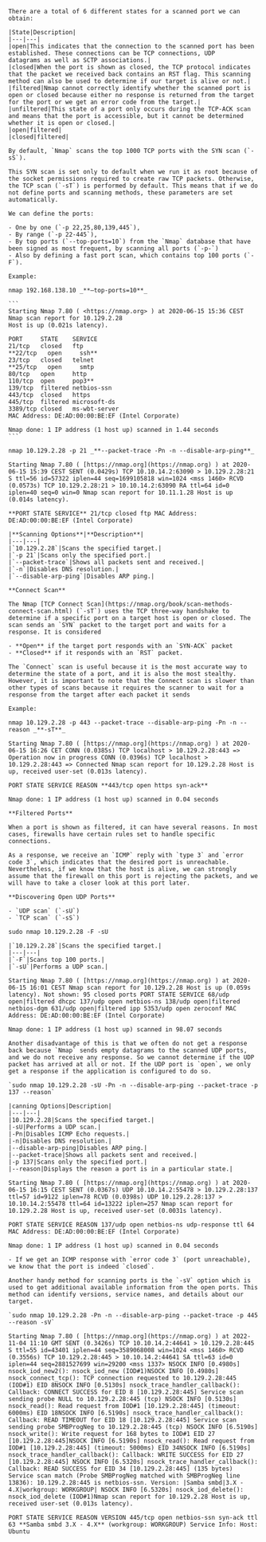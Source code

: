     
    There are a total of 6 different states for a scanned port we can obtain:
    
    |State|Description|
    |---|---|
    |open|This indicates that the connection to the scanned port has been established. These connections can be TCP connections, UDP datagrams as well as SCTP associations.|
    |closed|When the port is shown as closed, the TCP protocol indicates that the packet we received back contains an RST flag. This scanning method can also be used to determine if our target is alive or not.|
    |filtered|Nmap cannot correctly identify whether the scanned port is open or closed because either no response is returned from the target for the port or we get an error code from the target.|
    |unfiltered|This state of a port only occurs during the TCP-ACK scan and means that the port is accessible, but it cannot be determined whether it is open or closed.|
    |open|filtered|
    |closed|filtered|
    
    By default, `Nmap` scans the top 1000 TCP ports with the SYN scan (`-sS`).
    
    This SYN scan is set only to default when we run it as root because of the socket permissions required to create raw TCP packets. Otherwise, the TCP scan (`-sT`) is performed by default. This means that if we do not define ports and scanning methods, these parameters are set automatically.
    
    We can define the ports:
    
    - One by one (`-p 22,25,80,139,445`),
    - By range (`-p 22-445`),
    - By top ports (`--top-ports=10`) from the `Nmap` database that have been signed as most frequent, by scanning all ports (`-p-`)
    - Also by defining a fast port scan, which contains top 100 ports (`-F`).
    
    Example:
    
    nmap 192.168.138.10 _**—top-ports=10**_
    
    ```
    Starting Nmap 7.80 ( <https://nmap.org> ) at 2020-06-15 15:36 CEST
    Nmap scan report for 10.129.2.28
    Host is up (0.021s latency).
    
    PORT     STATE    SERVICE
    21/tcp   closed   ftp
    **22/tcp   open     ssh**
    23/tcp   closed   telnet
    **25/tcp   open     smtp
    80/tcp   open     http
    110/tcp  open     pop3**
    139/tcp  filtered netbios-ssn
    443/tcp  closed   https
    445/tcp  filtered microsoft-ds
    3389/tcp closed   ms-wbt-server
    MAC Address: DE:AD:00:00:BE:EF (Intel Corporate)
    
    Nmap done: 1 IP address (1 host up) scanned in 1.44 seconds
    ```
    
    nmap 10.129.2.28 -p 21 _**--packet-trace -Pn -n --disable-arp-ping**_
    
    Starting Nmap 7.80 ( [https://nmap.org](https://nmap.org) ) at 2020-06-15 15:39 CEST SENT (0.0429s) TCP 10.10.14.2:63090 > 10.129.2.28:21 S ttl=56 id=57322 iplen=44 seq=1699105818 win=1024 <mss 1460> RCVD (0.0573s) TCP 10.129.2.28:21 > 10.10.14.2:63090 RA ttl=64 id=0 iplen=40 seq=0 win=0 Nmap scan report for 10.11.1.28 Host is up (0.014s latency).
    
    **PORT STATE SERVICE** 21/tcp closed ftp MAC Address: DE:AD:00:00:BE:EF (Intel Corporate)
    
    |**Scanning Options**|**Description**|
    |---|---|
    |`10.129.2.28`|Scans the specified target.|
    |`-p 21`|Scans only the specified port.|
    |`--packet-trace`|Shows all packets sent and received.|
    |`-n`|Disables DNS resolution.|
    |`--disable-arp-ping`|Disables ARP ping.|
    
    **Connect Scan**
    
    The Nmap [TCP Connect Scan](https://nmap.org/book/scan-methods-connect-scan.html) (`-sT`) uses the TCP three-way handshake to determine if a specific port on a target host is open or closed. The scan sends an `SYN` packet to the target port and waits for a response. It is considered
    
    - **Open** if the target port responds with an `SYN-ACK` packet
    - **Closed** if it responds with an `RST` packet.
    
    The `Connect` scan is useful because it is the most accurate way to determine the state of a port, and it is also the most stealthy. However, it is important to note that the Connect scan is slower than other types of scans because it requires the scanner to wait for a response from the target after each packet it sends
    
    Example:
    
    nmap 10.129.2.28 -p 443 --packet-trace --disable-arp-ping -Pn -n --reason _**-sT**_
    
    Starting Nmap 7.80 ( [https://nmap.org](https://nmap.org) ) at 2020-06-15 16:26 CET CONN (0.0385s) TCP localhost > 10.129.2.28:443 => Operation now in progress CONN (0.0396s) TCP localhost > 10.129.2.28:443 => Connected Nmap scan report for 10.129.2.28 Host is up, received user-set (0.013s latency).
    
    PORT STATE SERVICE REASON **443/tcp open https syn-ack**
    
    Nmap done: 1 IP address (1 host up) scanned in 0.04 seconds
    
    **Filtered Ports**
    
    When a port is shown as filtered, it can have several reasons. In most cases, firewalls have certain rules set to handle specific connections.
    
    As a response, we receive an `ICMP` reply with `type 3` and `error code 3`, which indicates that the desired port is unreachable. Nevertheless, if we know that the host is alive, we can strongly assume that the firewall on this port is rejecting the packets, and we will have to take a closer look at this port later.
    
    **Discovering Open UDP Ports**
    
    - `UDP scan` (`-sU`)
    - `TCP scan` (`-sS`)
    
    sudo nmap 10.129.2.28 -F -sU
    
    |`10.129.2.28`|Scans the specified target.|
    |---|---|
    |`-F`|Scans top 100 ports.|
    |`-sU`|Performs a UDP scan.|
    
    Starting Nmap 7.80 ( [https://nmap.org](https://nmap.org) ) at 2020-06-15 16:01 CEST Nmap scan report for 10.129.2.28 Host is up (0.059s latency). Not shown: 95 closed ports PORT STATE SERVICE 68/udp open|filtered dhcpc 137/udp open netbios-ns 138/udp open|filtered netbios-dgm 631/udp open|filtered ipp 5353/udp open zeroconf MAC Address: DE:AD:00:00:BE:EF (Intel Corporate)
    
    Nmap done: 1 IP address (1 host up) scanned in 98.07 seconds
    
    Another disadvantage of this is that we often do not get a response back because `Nmap` sends empty datagrams to the scanned UDP ports, and we do not receive any response. So we cannot determine if the UDP packet has arrived at all or not. If the UDP port is `open`, we only get a response if the application is configured to do so.
    
    `sudo nmap 10.129.2.28 -sU -Pn -n --disable-arp-ping --packet-trace -p 137 --reason`
    
    |canning Options|Description|
    |---|---|
    |10.129.2.28|Scans the specified target.|
    |-sU|Performs a UDP scan.|
    |-Pn|Disables ICMP Echo requests.|
    |-n|Disables DNS resolution.|
    |--disable-arp-ping|Disables ARP ping.|
    |--packet-trace|Shows all packets sent and received.|
    |-p 137|Scans only the specified port.|
    |--reason|Displays the reason a port is in a particular state.|
    
    Starting Nmap 7.80 ( [https://nmap.org](https://nmap.org) ) at 2020-06-15 16:15 CEST SENT (0.0367s) UDP 10.10.14.2:55478 > 10.129.2.28:137 ttl=57 id=9122 iplen=78 RCVD (0.0398s) UDP 10.129.2.28:137 > 10.10.14.2:55478 ttl=64 id=13222 iplen=257 Nmap scan report for 10.129.2.28 Host is up, received user-set (0.0031s latency).
    
    PORT STATE SERVICE REASON 137/udp open netbios-ns udp-response ttl 64 MAC Address: DE:AD:00:00:BE:EF (Intel Corporate)
    
    Nmap done: 1 IP address (1 host up) scanned in 0.04 seconds
    
    - If we get an ICMP response with `error code 3` (port unreachable), we know that the port is indeed `closed`.
    
    Another handy method for scanning ports is the `-sV` option which is used to get additional available information from the open ports. This method can identify versions, service names, and details about our target.
    
    `sudo nmap 10.129.2.28 -Pn -n --disable-arp-ping --packet-trace -p 445 --reason -sV`
    
    Starting Nmap 7.80 ( [https://nmap.org](https://nmap.org) ) at 2022-11-04 11:10 GMT SENT (0.3426s) TCP 10.10.14.2:44641 > 10.129.2.28:445 S ttl=55 id=43401 iplen=44 seq=3589068008 win=1024 <mss 1460> RCVD (0.3556s) TCP 10.129.2.28:445 > 10.10.14.2:44641 SA ttl=63 id=0 iplen=44 seq=2881527699 win=29200 <mss 1337> NSOCK INFO [0.4980s] nsock_iod_new2(): nsock_iod_new (IOD#1)NSOCK INFO [0.4980s] nsock_connect_tcp(): TCP connection requested to 10.129.2.28:445 (IOD#1) EID 8NSOCK INFO [0.5130s] nsock_trace_handler_callback(): Callback: CONNECT SUCCESS for EID 8 [10.129.2.28:445] Service scan sending probe NULL to 10.129.2.28:445 (tcp) NSOCK INFO [0.5130s] nsock_read(): Read request from IOD#1 [10.129.2.28:445] (timeout: 6000ms) EID 18NSOCK INFO [6.5190s] nsock_trace_handler_callback(): Callback: READ TIMEOUT for EID 18 [10.129.2.28:445] Service scan sending probe SMBProgNeg to 10.129.2.28:445 (tcp) NSOCK INFO [6.5190s] nsock_write(): Write request for 168 bytes to IOD#1 EID 27 [10.129.2.28:445]NSOCK INFO [6.5190s] nsock_read(): Read request from IOD#1 [10.129.2.28:445] (timeout: 5000ms) EID 34NSOCK INFO [6.5190s] nsock_trace_handler_callback(): Callback: WRITE SUCCESS for EID 27 [10.129.2.28:445] NSOCK INFO [6.5320s] nsock_trace_handler_callback(): Callback: READ SUCCESS for EID 34 [10.129.2.28:445] (135 bytes) Service scan match (Probe SMBProgNeg matched with SMBProgNeg line 13836): 10.129.2.28:445 is netbios-ssn. Version: |Samba smbd|3.X - 4.X|workgroup: WORKGROUP| NSOCK INFO [6.5320s] nsock_iod_delete(): nsock_iod_delete (IOD#1)Nmap scan report for 10.129.2.28 Host is up, received user-set (0.013s latency).
    
    PORT STATE SERVICE REASON VERSION 445/tcp open netbios-ssn syn-ack ttl 63 **Samba smbd 3.X - 4.X** (workgroup: WORKGROUP) Service Info: Host: Ubuntu